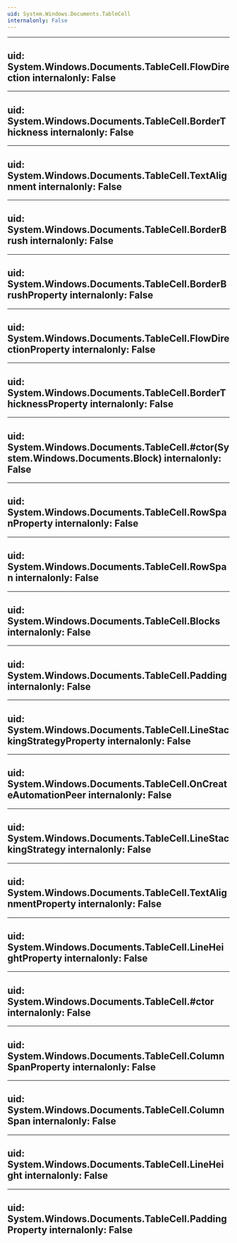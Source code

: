 ```yaml
---
uid: System.Windows.Documents.TableCell
internalonly: False
---
```


---
uid: System.Windows.Documents.TableCell.FlowDirection
internalonly: False
---

---
uid: System.Windows.Documents.TableCell.BorderThickness
internalonly: False
---

---
uid: System.Windows.Documents.TableCell.TextAlignment
internalonly: False
---

---
uid: System.Windows.Documents.TableCell.BorderBrush
internalonly: False
---

---
uid: System.Windows.Documents.TableCell.BorderBrushProperty
internalonly: False
---

---
uid: System.Windows.Documents.TableCell.FlowDirectionProperty
internalonly: False
---

---
uid: System.Windows.Documents.TableCell.BorderThicknessProperty
internalonly: False
---

---
uid: System.Windows.Documents.TableCell.#ctor(System.Windows.Documents.Block)
internalonly: False
---

---
uid: System.Windows.Documents.TableCell.RowSpanProperty
internalonly: False
---

---
uid: System.Windows.Documents.TableCell.RowSpan
internalonly: False
---

---
uid: System.Windows.Documents.TableCell.Blocks
internalonly: False
---

---
uid: System.Windows.Documents.TableCell.Padding
internalonly: False
---

---
uid: System.Windows.Documents.TableCell.LineStackingStrategyProperty
internalonly: False
---

---
uid: System.Windows.Documents.TableCell.OnCreateAutomationPeer
internalonly: False
---

---
uid: System.Windows.Documents.TableCell.LineStackingStrategy
internalonly: False
---

---
uid: System.Windows.Documents.TableCell.TextAlignmentProperty
internalonly: False
---

---
uid: System.Windows.Documents.TableCell.LineHeightProperty
internalonly: False
---

---
uid: System.Windows.Documents.TableCell.#ctor
internalonly: False
---

---
uid: System.Windows.Documents.TableCell.ColumnSpanProperty
internalonly: False
---

---
uid: System.Windows.Documents.TableCell.ColumnSpan
internalonly: False
---

---
uid: System.Windows.Documents.TableCell.LineHeight
internalonly: False
---

---
uid: System.Windows.Documents.TableCell.PaddingProperty
internalonly: False
---
